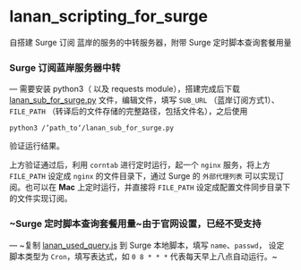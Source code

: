 # lanan_scripting_for_surge
自搭建 Surge 订阅 蓝岸的服务的中转服务器，附带 Surge 定时脚本查询套餐用量

### Surge 订阅蓝岸服务器中转
—
需要安装 python3（ 以及 requests module），搭建完成后下载 [lanan_sub_for_surge.py](./lanan_sub_for_surge.py) 文件，编辑文件，填写 `SUB_URL` （蓝岸订阅方式1）、 `FILE_PATH` （转译后的文件存储的完整路径，包括文件名），之后使用 

``` 
python3 /’path_to‘/lanan_sub_for_surge.py 
``` 
验证运行结果。

上方验证通过后，利用 `corntab` 进行定时运行，起一个 `nginx` 服务，将上方 `FILE_PATH` 设定成 `nginx` 的文件目录下，通过 Surge 的 `外部代理列表` 可以实现订阅。也可以在 **Mac** 上定时运行，并直接将 `FILE_PATH` 设定成配置文件同步目录下的文件实现订阅。

### ~Surge 定时脚本查询套餐用量~由于官网设置，已经不受支持
—
~复制 [lanan_used_query.js](./lanan_used_query.js) 到 Surge 本地脚本，填写 `name`、`passwd`， 设定脚本类型为 `Cron`，填写表达式，如 `0 8 * * *` 代表每天早上八点自动运行。~